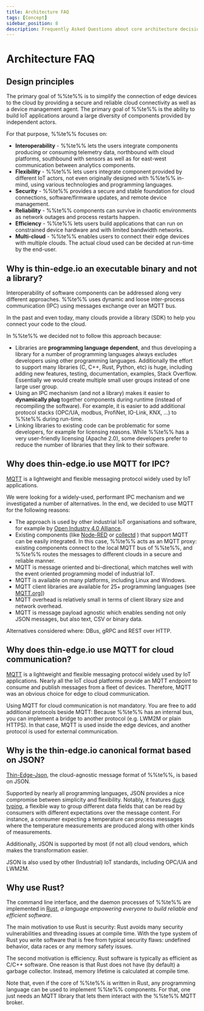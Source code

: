 ```yaml
---
title: Architecture FAQ
tags: [Concept]
sidebar_position: 8
description: Frequently Asked Questions about core architecture decisions
---
```


# Architecture FAQ

## Design principles
The primary goal of %%te%% is to simplify the connection of edge devices to the cloud
by providing a secure and reliable cloud connectivity as well as a device management agent.
The primary goal of %%te%% is the ability to build IoT applications
around a large diversity of components provided by independent actors.

For that purpose, %%te%% focuses on:

* __Interoperability__ -
  %%te%% lets the users integrate components producing or consuming telemetry data,
  northbound with cloud platforms, southbound with sensors
  as well as for east-west communication between analytics components.
* __Flexibility__ -
  %%te%% lets users integrate component provided by different IoT actors,
  not even originally designed with %%te%% in-mind,
  using various technologies and programming languages.
* __Security__ -
  %%te%% provides a secure and stable foundation for cloud connections, software/firmware updates,
  and remote device management.
* __Reliability__ -
  %%te%% components can survive in chaotic environments as network outages and process restarts happen.
* __Efficiency__ -
  %%te%% lets users build applications that can run on constrained device hardware and with limited bandwidth networks.
* __Multi-cloud__ -
  %%te%% enables users to connect their edge devices with multiple clouds.
  The actual cloud used can be decided at run-time by the end-user.

## Why is thin-edge.io an executable binary and not a library?
Interoperability of software components can be addressed along very different approaches.
%%te%% uses dynamic and loose inter-process communication (IPC) using messages exchange over an MQTT bus.

In the past and even today, many clouds provide a library (SDK) to help you connect your code to the cloud.

In %%te%% we decided not to follow this approach because:
* Libraries are **programming language dependent**,
  and thus developing a library for a number of  programming languages always excludes developers using other
  programming languages. Additionally the effort to support many libraries (C, C++, Rust, Python, etc) is huge,
  including adding new features, testing, documentation, examples, Stack Overflow.
  Essentially we would create multiple small user groups instead of one large user group.
* Using an IPC mechanism (and not a library) makes it easier to **dynamically plug** together components during runtime
  (instead of recompiling the software). For example, it is easier to add additional protocol stacks
  (OPC/UA, modbus, ProfiNet, IO-Link, KNX, ...) to %%te%% during run-time. 
* Linking libraries to existing code can be problematic for some developers, for example for licensing reasons.
  While %%te%% has a very user-friendly licensing (Apache 2.0),
  some developers prefer to reduce the number of libraries that they link to their software.

## Why does thin-edge.io use MQTT for IPC?
[MQTT](https://mqtt.org/) is a lightweight and flexible messaging protocol widely used by IoT applications.

We were looking for a widely-used, performant IPC mechanism and we investigated a number of alternatives.
In the end, we decided to use MQTT for the following reasons:
* The approach is used by other industrial IoT organisations and software,
  for example by [Open Industry 4.0 Alliance](https://openindustry4.com/).
* Existing components (like [Node-RED](https://nodered.org/) or [collectd](https://collectd.org/) )
  that support MQTT can be easily integrated. In this case, %%te%% acts as an MQTT proxy:
  existing components connect to the local MQTT bus of %%te%%,
  and %%te%% routes the messages to different clouds in a secure and reliable manner.  
* MQTT is message oriented and bi-directional, which matches well with the event oriented programming model of industrial IoT.
* MQTT is available on many platforms, including Linux and Windows.
* MQTT client libraries are available for 25+ programming languages (see [MQTT.org](https://mqtt.org/software/)]) 
* MQTT overhead is relatively small in terms of client library size and network overhead.
* MQTT is message payload agnostic which enables sending not only JSON messages, but also text, CSV or binary data.  

Alternatives considered where: DBus, gRPC and REST over HTTP. 

## Why does thin-edge.io use MQTT for cloud communication?

[MQTT](https://mqtt.org/) is a lightweight and flexible messaging protocol widely used by IoT applications.
Nearly all the IoT cloud platforms provide an MQTT endpoint to consume and publish messages from a fleet of devices.
Therefore, MQTT was an obvious choice for edge to cloud communication.

Using MQTT for cloud communication is not mandatory. You are free to add additional protocols beside MQTT:
Because %%te%% has an internal bus, you can implement a bridge to another protocol (e.g. LWM2M or plain HTTPS).
In that case, MQTT is used inside the edge devices, and another protocol is used for external communication.

## Why is the thin-edge.io canonical format based on JSON?

[Thin-Edge-Json](./thin-edge-json.md), the cloud-agnostic message format of %%te%%, is based on JSON.

Supported by nearly all programming languages, JSON provides a nice compromise between simplicity and flexibility.
Notably, it features [duck typing](https://en.wikipedia.org/wiki/Duck_typing),
a flexible way to group different data fields that can be read
by consumers with different expectations over the message content.
For instance, a consumer expecting a temperature can process messages
where the temperature measurements are produced along with other kinds of measurements.

Additionally, JSON is supported by most (if not all) cloud vendors, which makes the transformation easier.

JSON is also used by other (Industrial) IoT standards, including OPC/UA and LWM2M.

## Why use Rust?
The command line interface, and the daemon processes of %%te%% are implemented in [Rust](https://www.rust-lang.org/),
*a language empowering everyone to build reliable and efficient software*.

The main motivation to use Rust is security: Rust avoids many security vulnerabilities and threading issues at compile time.
With the type system of Rust you write software that is free from typical security flaws:
undefined behavior, data races or any memory safety issues.

The second motivation is efficiency. Rust software is typically as efficient as C/C++ software. 
One reason is that Rust does not have (by default) a garbage collector. Instead, memory lifetime is calculated at compile time.

Note that, even if the core of %%te%% is written in Rust,
any programming language can be used to implement %%te%% components.
For that, one just needs an MQTT library that lets them interact with the %%te%% MQTT broker.
